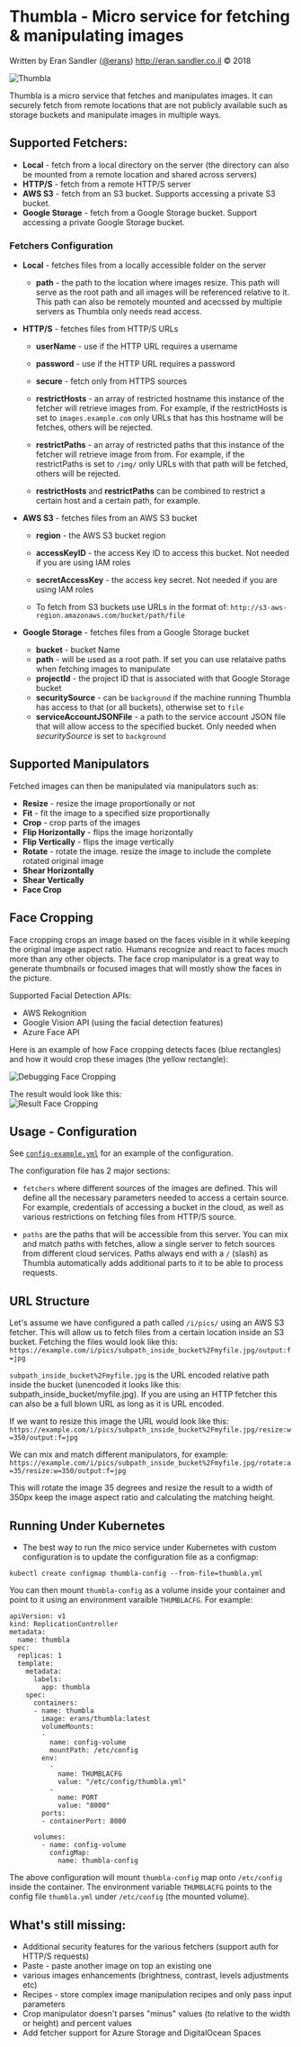 # Thumbla - Micro service for fetching & manipulating images

Written by Eran Sandler ([@erans](https://twitter.com/erans)) http://eran.sandler.co.il &copy; 2018

![Thumbla](examples/img/thumbla-logo.png)

Thumbla is a micro service that fetches and manipulates images. It can securely fetch from remote locations that are not publicly available such as storage buckets and manipulate images in multiple ways.

## Supported Fetchers:
- **Local** - fetch from a local directory on the server (the directory can also be mounted from a remote location and shared across servers)
- **HTTP/S** - fetch from a remote HTTP/S server
- **AWS S3** - fetch from an S3 bucket. Supports accessing a private S3 bucket.
- **Google Storage** - fetch from a Google Storage bucket. Support accessing a private Google Storage bucket.

### Fetchers Configuration
- **Local** - fetches files from a locally accessible folder on the server
  - **path** - the path to the location where images resize. This path will serve as the root path and all images will be referenced relative to it. This path can also be remotely mounted and acecssed by multiple servers as Thumbla only needs read access.


- **HTTP/S** - fetches files from HTTP/S URLs
  - **userName** - use if the HTTP URL requires a username
  - **password** - use if the HTTP URL requires a password
  - **secure** - fetch only from HTTPS sources
  - **restrictHosts** - an array of restricted hostname this instance of the fetcher will retrieve images from. For example, if the restrictHosts is set to `images.example.com` only URLs that has this hostname will be fetches, others will be rejected.
  - **restrictPaths** - an array of restricted paths that this instance of the fetcher will retrieve image from from. For example, if  the restrictPaths is set to `/img/` only URLs with that path will be fetched, others will be rejected.

  - **restrictHosts** and **restrictPaths** can be combined to restrict a certain host and a certain path, for example.


- **AWS S3** - fetches files from an AWS S3 bucket
  - **region** - the AWS S3 bucket region
  - **accessKeyID** - the access Key ID to access this bucket. Not needed if you are using IAM roles
  - **secretAccessKey** - the access key secret. Not needed if you are using IAM roles

  - To fetch from S3 buckets use URLs in the format of:
  `http://s3-aws-region.amazonaws.com/bucket/path/file`


- **Google Storage** - fetches files from a Google Storage bucket
  - **bucket** - bucket Name
  - **path** - will be used as a root path. If set you can use relataive paths when fetching images to manipulate
  - **projectId** - the project ID that is associated with that Google Storage bucket
  - **securitySource** - can be `background` if the machine running Thumbla has access to that (or all buckets), otherwise set to `file`
  - **serviceAccountJSONFile** - a path to the service account JSON file that will allow access to the specified bucket. Only needed when *securitySource* is set to `background`


## Supported Manipulators
Fetched images can then be manipulated via manipulators such as:
- **Resize** - resize the image proportionally or not
- **Fit** - fit the image to a specified size proportionally
- **Crop** - crop parts of the images
- **Flip Horizontally** - flips the image horizontally
- **Flip Vertically** - flips the image vertically
- **Rotate** - rotate the image. resize the image to include the complete rotated original image
- **Shear Horizontally**
- **Shear Vertically**
- **Face Crop**

## Face Cropping
Face cropping crops an image based on the faces visible in it while keeping the original image aspect ratio. Humans recognize and react to faces much more than any other objects. The face crop manipulator is a great way to generate thumbnails or focused images that will mostly show the faces in the picture.

Supported Facial Detection APIs:
  - AWS Rekognition
  - Google Vision API (using the facial detection features)
  - Azure Face API

Here is an example of how Face cropping detects faces (blue rectangles) and how it would crop these images (the yellow rectangle):<br/>

![Debugging Face Cropping](examples/img/facecrop-debug.jpg)

The result would look like this:<br/>
![Result Face Cropping](examples/img/facecrop-result.jpg)

## Usage - Configuration
See [`config-example.yml`](config-example.yml) for an example of the configuration.

The configuration file has 2 major sections:
- `fetchers` where different sources of the images are defined. This will define all the necessary parameters needed to access a certain source. For example, credentials of accessing a bucket in the cloud, as well as various restrictions on fetching files from HTTP/S source.

- `paths` are the paths that will be accessible from this server. You can mix and match paths with fetches, allow a single server to fetch sources from different cloud services. Paths always end with a `/` (slash) as Thumbla automatically adds additional parts to it to be able to process requests.

## URL Structure
Let's assume we have configured a path called `/i/pics/` using an AWS S3 fetcher. This will allow us to fetch files from a certain location inside an S3 bucket. Fetching the files would look like this:
`https://example.com/i/pics/subpath_inside_bucket%2Fmyfile.jpg/output:f=jpg`

`subpath_inside_bucket%2Fmyfile.jpg` is the URL encoded relative path inside the bucket (unencoded it looks like this: subpath_inside_bucket/myfile.jpg). If you are using an HTTP fetcher this can also be a full blown URL as long as it is URL encoded.

If we want to resize this image the URL would look like this:
`https://example.com/i/pics/subpath_inside_bucket%2Fmyfile.jpg/resize:w=350/output:f=jpg`

We can mix and match different manipulators, for example:
`https://example.com/i/pics/subpath_inside_bucket%2Fmyfile.jpg/rotate:a=35/resize:w=350/output:f=jpg`

This will rotate the image 35 degrees and resize the result to a width of 350px keep the image aspect ratio and calculating the matching height.

## Running Under Kubernetes
- The best way to run the mico service under Kubernetes with custom configuration is to update the configuration file as a configmap:
```
kubectl create configmap thumbla-config --from-file=thumbla.yml
```

You can then mount `thumbla-config` as a volume inside your container and point to it using an environment varaible `THUMBLACFG`. For example:
```
apiVersion: v1
kind: ReplicationController
metadata:
  name: thumbla
spec:
  replicas: 1
  template:
    metadata:
      labels:
        app: thumbla
    spec:
      containers:
      - name: thumbla
        image: erans/thumbla:latest
        volumeMounts:
        -
          name: config-volume
          mountPath: /etc/config
        env:
          -
            name: THUMBLACFG
            value: "/etc/config/thumbla.yml"
          -
            name: PORT
            value: "8000"
        ports:
        - containerPort: 8000

      volumes:
        - name: config-volume
          configMap:
            name: thumbla-config
```

The above configuration will mount `thumbla-config` map onto `/etc/config` inside the container. The environment variable `THUMBLACFG` points to the config file `thumbla.yml` under `/etc/config` (the mounted volume).


## What's still missing:
- Additional security features for the various fetchers (support auth for HTTP/S requests)
- Paste - paste another image on top an existing one
- various images enhancements (brightness, contrast, levels adjustments etc)
- Recipes - store complex image manipulation recipes and only pass input parameters
- Crop manipulator doesn't parses "minus" values (to relative to the width or height) and percent values
- Add fetcher support for Azure Storage and DigitalOcean Spaces
